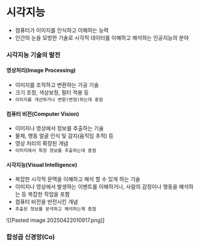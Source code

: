 # 시각지능
- 컴퓨터가 이미지를 인식하고 이해하는 능력
- 인간의 눈을 모방한 기술로 시각적 데이터를 이해하고 해석하는 인공지능의 분야

### 시각지능 기술의 발전
#### 영상처리(Image Processing)
- 이미지를 조작하고 변환하는 가공 기술
- 크기 조정, 색상보정, 필터 적용 등
- `이미지를 개선하거나 변환(변형)하는데 중점`

#### 컴퓨터 비전(Computer Vision)
- 이미지나 영상에서 정보를 추출하는 기술
- 물체, 행동 얼굴 인식 및 감지(움직임 추적) 등
- 영상 처리의 확장된 개념
- `이미지에서 특정 정보를 추출하는데 중점`

#### 시각지능(Visual Intelligence)
- 복잡한 시각적 문맥을 이해하고 해석 할 수 있게 하는 기술
- 이미지나 영상에서 발생하는 이벤트를 이해하거나, 사람의 감정이나 행동을 해석하는 등 복잡한 작업을 포함
- 컴퓨터 비전을 반전시킨 개념
- `추출된 정보를 분석하고 해석하는제 중점`

![[Pasted image 20250422010917.png]]

### 합성곱 신경망(Co)